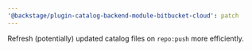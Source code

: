 ```yaml
---
'@backstage/plugin-catalog-backend-module-bitbucket-cloud': patch
---
```


Refresh (potentially) updated catalog files on `repo:push` more efficiently.
